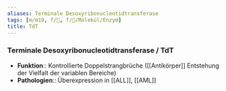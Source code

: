 ```yaml
---
aliases: Terminale Desoxyribonucleotidtransferase
tags: [m/m19, f/🧪, f/🧪/Molekül/Enzym]
title: TdT
---
```

### Terminale Desoxyribonucleotidtransferase / TdT
- **Funktion**:: Kontrollierte Doppelstrangbrüche ([[Antikörper]] Entstehung der Vielfalt der variablen Bereiche)
- **Pathologien**:: Überexpression in [[ALL]], [[AML]]